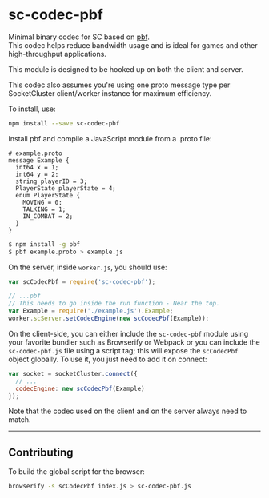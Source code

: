 # sc-codec-pbf
Minimal binary codec for SC based on [pbf](https://www.npmjs.com/package/pbf).  
This codec helps reduce bandwidth usage and is ideal for games and other high-throughput applications.

This module is designed to be hooked up on both the client and server.

This codec also assumes you're using one proto message type per SocketCluster client/worker instance for maximum efficiency.

To install, use:

```bash
npm install --save sc-codec-pbf
```

Install pbf and compile a JavaScript module from a .proto file:

```
# example.proto
message Example {
  int64 x = 1;
  int64 y = 2;
  string playerID = 3;
  PlayerState playerState = 4;
  enum PlayerState {
    MOVING = 0;
    TALKING = 1;
    IN_COMBAT = 2;
  }
}
```

```bash
$ npm install -g pbf
$ pbf example.proto > example.js
```

On the server, inside `worker.js`, you should use:

```js
var scCodecPbf = require('sc-codec-pbf');

// ...pbf
// This needs to go inside the run function - Near the top.
var Example = require('./example.js').Example;
worker.scServer.setCodecEngine(new scCodecPbf(Example));
```

On the client-side, you can either include the `sc-codec-pbf` module using
your favorite bundler such as Browserify or Webpack or you can include the `sc-codec-pbf.js`
file using a script tag; this will expose the `scCodecPbf` object globally.
To use it, you just need to add it on connect:


```js
var socket = socketCluster.connect({
  // ...
  codecEngine: new scCodecPbf(Example)
});
```

Note that the codec used on the client and on the server always need to match.

---

## Contributing

To build the global script for the browser:

```bash
browserify -s scCodecPbf index.js > sc-codec-pbf.js
```
